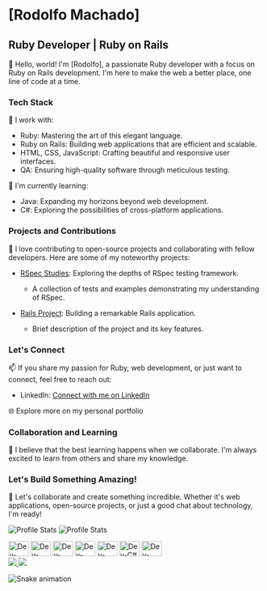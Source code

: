 # [Rodolfo Machado]

## Ruby Developer | Ruby on Rails 

👋 Hello, world! I'm [Rodolfo], a passionate Ruby developer with a focus on Ruby on Rails development. I'm here to make the web a better place, one line of code at a time.

### Tech Stack

🔭 I work with:
- Ruby: Mastering the art of this elegant language.
- Ruby on Rails: Building web applications that are efficient and scalable.
- HTML, CSS, JavaScript: Crafting beautiful and responsive user interfaces.
- QA: Ensuring high-quality software through meticulous testing.

🌱 I'm currently learning:
- Java: Expanding my horizons beyond web development.
- C#: Exploring the possibilities of cross-platform applications.

### Projects and Contributions

🚀 I love contributing to open-source projects and collaborating with fellow developers. Here are some of my noteworthy projects:

- [RSpec Studies](https://github.com/machado-rodolfo/rspec-studies): Exploring the depths of RSpec testing framework.
  - A collection of tests and examples demonstrating my understanding of RSpec.

- [Rails Project](https://github.com/machado-rodolfo/projeto-rails): Building a remarkable Rails application.
  - Brief description of the project and its key features.

### Let's Connect

📫 If you share my passion for Ruby, web development, or just want to connect, feel free to reach out:

- LinkedIn: [Connect with me on LinkedIn](https://www.linkedin.com/in/rodolfommachado)

🌐 Explore more on my personal portfolio

### Collaboration and Learning

🌟 I believe that the best learning happens when we collaborate. I'm always excited to learn from others and share my knowledge.

### Let's Build Something Amazing!

🚀 Let's collaborate and create something incredible. Whether it's web applications, open-source projects, or just a good chat about technology, I'm ready!

![Profile Stats](https://github-readme-stats.vercel.app/api?username=machado-rodolfo&show_icons=true&theme=radical)
![Profile Stats](https://github-readme-stats.vercel.app/api/top-langs/?username=machado-rodolfo&layout=compact&langs_count=7&theme=dra)

<div align="left">
  <img alt="Dev-Ruby" height="30" width="40" src="https://cdn.jsdelivr.net/gh/devicons/devicon/icons/ruby/ruby-original.svg" />
  <img alt="Dev-Rails" height="30" width="40" src="https://cdn.jsdelivr.net/gh/devicons/devicon/icons/rails/rails-original-wordmark.svg" />
  <img alt="Dev-Javascript" height="30" width="40" src="https://cdn.jsdelivr.net/gh/devicons/devicon/icons/javascript/javascript-original.svg" />
  <img alt="Dev-HTML" height="30" width="40" src="https://cdn.jsdelivr.net/gh/devicons/devicon/icons/html5/html5-original.svg" />
  <img alt="Dev-CSS" height="30" width="40" src="https://cdn.jsdelivr.net/gh/devicons/devicon/icons/css3/css3-original.svg" />
  <img alt="Dev-C#" height="30" width="40" src="https://cdn.jsdelivr.net/gh/devicons/devicon/icons/csharp/csharp-original.svg" />
  <img alt="Dev-Coffescript" height="30" width="40" src="https://cdn.jsdelivr.net/gh/devicons/devicon/icons/coffeescript/coffeescript-original-wordmark.svg" />
  </div>
<div align="left">
  <a href="https://www.linkedin.com/in/rodolfommachado">
    <img src="https://img.shields.io/badge/-LinkedIn-%230077B5?style=for-the-badge&logo=linkedin" />
  </a>
  <a href="mailto:machado.rodolfo@outlook.com">
    <img src="https://img.shields.io/badge/-Gmail-%23333?style=for-the-badge&logo=gmail&logoColor=white" />
  </a>
</div>

![Snake animation](https://github.com/machado-rodolfo/machado-rodolfo/blob/output/github-contribution-grid-snake.svg)

